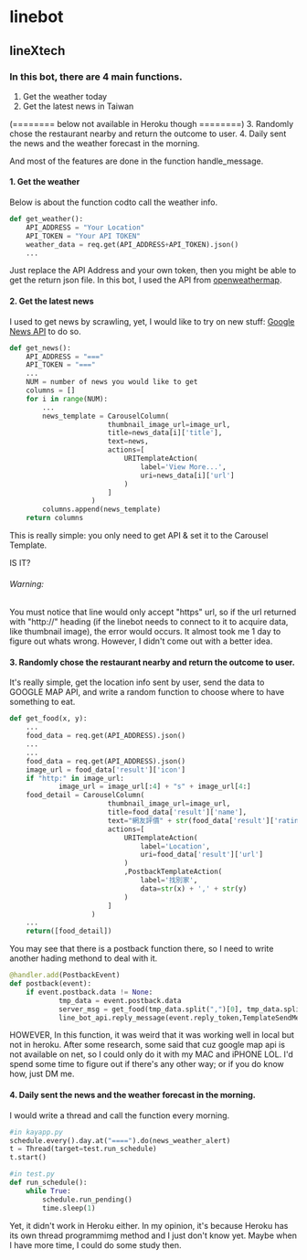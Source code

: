 # linebot
## lineXtech

### In this bot, there are 4 main functions.
 1. Get the weather today
 2. Get the latest news in Taiwan
 
 (======== below not available in Heroku though ========)
 3. Randomly chose the restaurant nearby and return the outcome to user.
 4. Daily sent the news and the weather forecast in the morning.
 
And most of the features are done in the function handle_message.

#### 1. Get the weather

Below is about the function codto call the weather info.

```python
def get_weather():
    API_ADDRESS = "Your Location"
    API_TOKEN = "Your API TOKEN"
    weather_data = req.get(API_ADDRESS+API_TOKEN).json()
    ...
```
Just replace the API Address and your own token, then you might be able to get the return json file.
In this bot, I used the API from [openweathermap](https://openweathermap.org/).

#### 2. Get the latest news

I used to get news by scrawling, yet, I would like to try on new stuff: [Google News API](https://newsapi.org/s/google-news-api) to do so.


```python
def get_news():
    API_ADDRESS = "==="
    API_TOKEN = "==="
    ...
    NUM = number of news you would like to get
    columns = []
    for i in range(NUM):
        ...
        news_template = CarouselColumn(
                        thumbnail_image_url=image_url,
                        title=news_data[i]['title'],
                        text=news,
                        actions=[
                            URITemplateAction(
                                label='View More...',
                                uri=news_data[i]['url']
                            )
                        ]
                    )
        columns.append(news_template)
    return columns
```

This is really simple: you only need to get API & set it to the Carousel Template.

IS IT?
###### Warning:
You must notice that line would only accept "https" url, so if the url returned with "http://" heading (if the linebot needs to connect to it to acquire data, like thumbnail image), the error would occurs. It almost took me 1 day to figure out whats wrong. However, I didn't come out with a better idea.

#### 3. Randomly chose the restaurant nearby and return the outcome to user.
It's really simple, get the location info sent by user, send the data to GOOGLE MAP API, and write a random function to choose where to have something to eat.
```python
def get_food(x, y):
    ...
    food_data = req.get(API_ADDRESS).json()
    ...
    ...
    food_data = req.get(API_ADDRESS).json()
    image_url = food_data['result']['icon']
    if "http:" in image_url:
            image_url = image_url[:4] + "s" + image_url[4:]
    food_detail = CarouselColumn(
                        thumbnail_image_url=image_url,
                        title=food_data['result']['name'],
                        text="網友評價" + str(food_data['result']['rating']),
                        actions=[
                            URITemplateAction(
                                label='Location',
                                uri=food_data['result']['url']
                            )
                            ,PostbackTemplateAction(
                                label='找別家',
                                data=str(x) + ',' + str(y)
                            )
                        ]
                    )
    ...
    return([food_detail])
```
You may see that there is a postback function there, so I need to write another hading methond to deal with it.

```python
@handler.add(PostbackEvent)
def postback(event):
    if event.postback.data != None:
            tmp_data = event.postback.data
            server_msg = get_food(tmp_data.split(",")[0], tmp_data.split(",")[1])
            line_bot_api.reply_message(event.reply_token,TemplateSendMessage(alt_text = '餐廳推薦', template=CarouselTemplate(server_msg)))
```

HOWEVER, In this function, it was weird that it was working well in local but not in heroku. After some research, some said that cuz google map api is not available on net, so I could only do it with my MAC and iPHONE LOL. I'd spend some time to figure out if there's any other way; or if you do know how, just DM me.

#### 4. Daily sent the news and the weather forecast in the morning.
I would write a thread and call the function every morning.
```python
#in kayapp.py
schedule.every().day.at("====").do(news_weather_alert)
t = Thread(target=test.run_schedule)
t.start()

#in test.py
def run_schedule():
    while True:
        schedule.run_pending()
        time.sleep(1)
```
Yet, it didn't work in Heroku either. In my opinion, it's because Heroku has its own thread programmimg method and I just don't know yet. Maybe when I have more time, I could do some study then.

